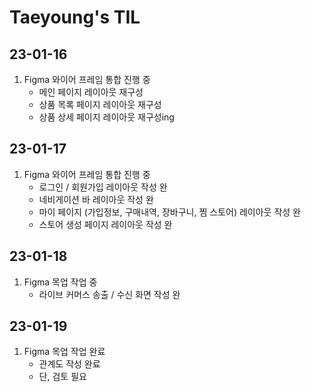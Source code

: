 # Taeyoung's TIL
## 23-01-16
1. Figma 와이어 프레임 통합 진행 중
    - 메인 페이지 레이아웃 재구성
    - 상품 목록 페이지 레이아웃 재구성
    - 상품 상세 페이지 레이아웃 재구성ing

## 23-01-17
1. Figma 와이어 프레임 통합 진행 중
    - 로그인 / 회원가입 레이아웃 작성 완
    - 네비게이션 바 레이아웃 작성 완
    - 마이 페이지 (가입정보, 구매내역, 장바구니, 찜 스토어) 레이아웃 작성 완
    - 스토어 생성 페이지 레이아웃 작성 완

## 23-01-18
1. Figma 목업 작업 중
    - 라이브 커머스 송출 / 수신 화면 작성 완

## 23-01-19
1. Figma 목업 작업 완료
    - 관계도 작성 완료
    - 단, 검토 필요
